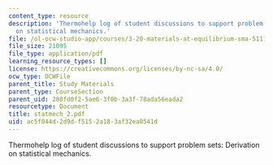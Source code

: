 ```yaml
---
content_type: resource
description: 'Thermohelp log of student discussions to support problem sets: Derivation
  on statistical mechanics.'
file: /ol-ocw-studio-app/courses/3-20-materials-at-equilibrium-sma-5111-fall-2003/ac5f044d2d9df5152a183af32ea0541d_statmech_2.pdf
file_size: 21095
file_type: application/pdf
learning_resource_types: []
license: https://creativecommons.org/licenses/by-nc-sa/4.0/
ocw_type: OCWFile
parent_title: Study Materials
parent_type: CourseSection
parent_uid: 280fd0f2-5ae6-3f0b-3a3f-78ada56eada2
resourcetype: Document
title: statmech_2.pdf
uid: ac5f044d-2d9d-f515-2a18-3af32ea0541d
---
```

Thermohelp log of student discussions to support problem sets: Derivation on statistical mechanics.